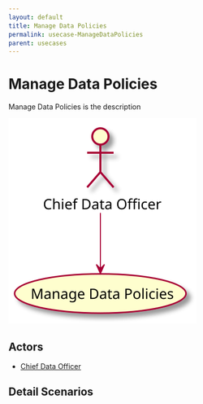 ```yaml
---
layout: default
title: Manage Data Policies
permalink: usecase-ManageDataPolicies
parent: usecases
---
```


# Manage Data Policies

Manage Data Policies is the description

![Activities Diagram](./activities.svg)

## Actors

* [Chief Data Officer](actor-cdo)


## Detail Scenarios


  

